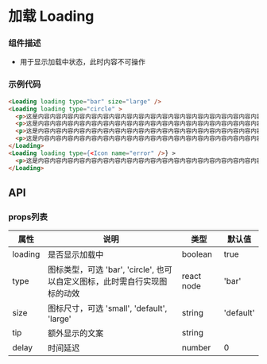 # 加载 Loading

### 组件描述
- 用于显示加载中状态，此时内容不可操作


### 示例代码

```html
<Loading loading type="bar" size="large" />
<Loading loading type="circle" >
  <p>这是内容内容内容内容内容内容内容内容内容内容内容内容内容内容内容内容内容内容内容</p>
  <p>这是内容内容内容内容内容内容内容内容内容内容内容内容内容内容内容内容内容内容内容</p>
  <p>这是内容内容内容内容内容内容内容内容内容内容内容内容内容内容内容内容内容内容内容</p>
  <p>这是内容内容内容内容内容内容内容内容内容内容内容内容内容内容内容内容内容内容内容</p>
</Loading>
<Loading loading type={<Icon name="error" />} >
  <p>这是内容内容内容内容内容内容内容内容内容内容内容内容内容内容内容内容内容内容内容</p>
</Loading>
```

## API

### props列表

| 属性 | 说明 | 类型 | 默认值 |
|----|-----|------|------|
| loading | 是否显示加载中 | boolean | true |
| type | 图标类型，可选 'bar', 'circle', 也可以自定义图标，此时需自行实现图标的动效 | react node | 'bar' |
| size | 图标尺寸，可选 'small', 'default', 'large' | string | 'default' |
| tip | 额外显示的文案 | string |  |
| delay | 时间延迟 | number | 0 |
